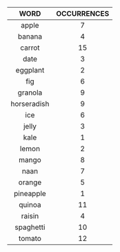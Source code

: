 |    WORD     | OCCURRENCES |
|:-----------:|:-----------:|
|    apple    |      7      |
|   banana    |      4      |
|   carrot    |     15      |
|    date     |      3      |
|  eggplant   |      2      |
|     fig     |      6      |
|   granola   |      9      |
| horseradish |      9      |
|     ice     |      6      |
|    jelly    |      3      |
|    kale     |      1      |
|    lemon    |      2      |
|    mango    |      8      |
|    naan     |      7      |
|   orange    |      5      |
|  pineapple  |      1      |
|   quinoa    |     11      |
|   raisin    |      4      |
|  spaghetti  |     10      |
|   tomato    |     12      |
